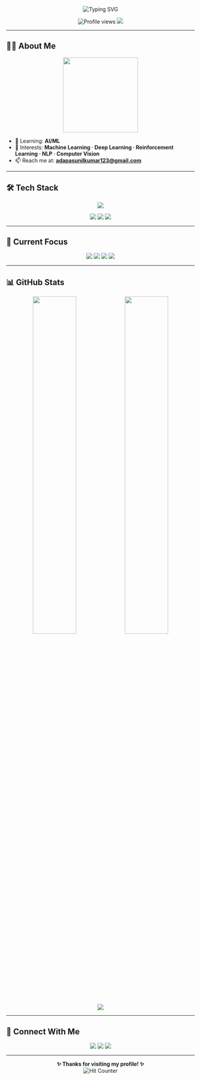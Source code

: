 <!-- Animated Header -->
<p align="center">
  <img src="https://readme-typing-svg.demolab.com?font=Fira+Code&size=24&duration=2500&pause=1000&color=36BCF7&center=true&vCenter=true&width=600&lines=Hi%2C+I'm+Sunil+Kumar+Adapa;ML+Research+Assistant+@+IIIT+Hyderabad;Building+AI+Products+and+Startups" alt="Typing SVG" />
</p>

<p align="center">
  <img src="https://komarev.com/ghpvc/?username=SunilkumarAdapa&style=for-the-badge&color=blue" alt="Profile views" />
  <img src="https://img.shields.io/badge/Status-Building%20Cool%20AI%20Projects-success?style=for-the-badge&logo=rocket" />
</p>

---

## 👨‍💻 About Me  

<p align="center">
  <img src="https://media.giphy.com/media/v1.Y2lkPTc5MGI3NjExbWNobWQxaHk3a2FkdXh4ZXpjZXlqYXQzMHhxOXdoMDAyaDA4aWZoeCZlcD12MV9pbnRlcm5hbF9naWZfYnlfaWQmY3Q9Zw/mW05nwEyXLP0Y/giphy.gif" width="200"/>
</p>
  
- 🌱 Learning: **AI/ML**  
- 🧠 Interests: **Machine Learning · Deep Learning · Reinforcement Learning · NLP · Computer Vision**  
- 📫 Reach me at: **adapasunilkumar123@gmail.com**

---

## 🛠️ Tech Stack  

<p align="center">
  <img src="https://skillicons.dev/icons?i=python,pytorch,tensorflow,fastapi,opencv,git,docker,linux,mysql,mongodb,github,vscode" />
</p>

<p align="center">
  <img src="https://img.shields.io/badge/Matplotlib-Visualization-informational?style=for-the-badge&logo=python&logoColor=white" />
  <img src="https://img.shields.io/badge/Seaborn-Stats-blueviolet?style=for-the-badge&logo=python&logoColor=white" />
  <img src="https://img.shields.io/badge/SCRUM-Agile-ffb300?style=for-the-badge&logo=agora&logoColor=white" />
</p>

---

## 🚀 Current Focus  

<p align="center">
  <img src="https://img.shields.io/badge/LLMs-Exploring-36BCF7?style=for-the-badge&logo=openai" />
  <img src="https://img.shields.io/badge/VLMs-Visual%20Language%20Models-ff4088?style=for-the-badge" />
  <img src="https://img.shields.io/badge/Reinforcement-Learning-green?style=for-the-badge" />
  <img src="https://img.shields.io/badge/GANs-Generative%20Models-orange?style=for-the-badge" />
</p>

---

## 📊 GitHub Stats  

<p align="center">
  <img width="48%" src="https://github-readme-stats.vercel.app/api?username=SunilkumarAdapa&show_icons=true&theme=radical" />
  <img width="48%" src="https://github-readme-streak-stats.herokuapp.com/?user=SunilkumarAdapa&theme=radical" />
</p>

<p align="center">
  <img src="https://github-readme-stats.vercel.app/api/top-langs/?username=SunilkumarAdapa&layout=compact&theme=radical" />
</p>

---

## 🔗 Connect With Me  

<p align="center">
  <a href="https://www.linkedin.com/in/adapasunilkumar"><img src="https://img.shields.io/badge/LinkedIn-0A66C2?style=for-the-badge&logo=linkedin&logoColor=white" /></a>
  <a href="mailto:adapasunilkumar123@gmail.com"><img src="https://img.shields.io/badge/Gmail-D14836?style=for-the-badge&logo=gmail&logoColor=white" /></a>
  <a href="https://kaggle.com/your-kaggle"><img src="https://img.shields.io/badge/Kaggle-20BEFF?style=for-the-badge&logo=kaggle&logoColor=white" /></a>
</p>

---

<p align="center">
  <b>✨ Thanks for visiting my profile! ✨</b><br/>
  <img src="https://hit.yhype.me/github/profile?user_id=SunilkumarAdapa" alt="Hit Counter" />
</p>
